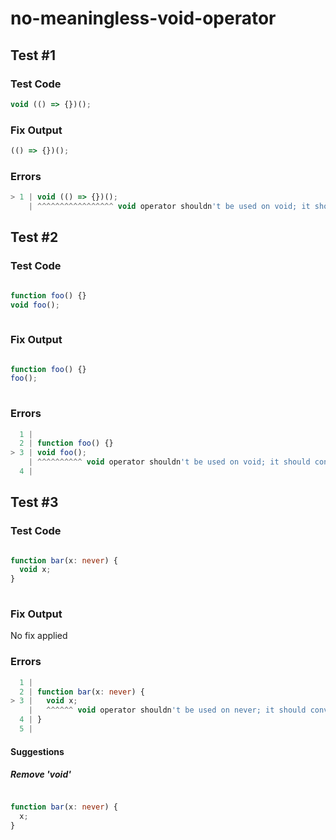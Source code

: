 # no-meaningless-void-operator

## Test #1

### Test Code

<!-- prettier-ignore -->
```ts
void (() => {})();
```

### Fix Output

<!-- prettier-ignore -->
```ts
(() => {})();
```

### Errors

<!-- prettier-ignore -->
```ts
> 1 | void (() => {})();
    | ^^^^^^^^^^^^^^^^^ void operator shouldn't be used on void; it should convey that a return value is being ignored
```

## Test #2

### Test Code

<!-- prettier-ignore -->
```ts

function foo() {}
void foo();
      
```

### Fix Output

<!-- prettier-ignore -->
```ts

function foo() {}
foo();
      
```

### Errors

<!-- prettier-ignore -->
```ts
  1 |
  2 | function foo() {}
> 3 | void foo();
    | ^^^^^^^^^^ void operator shouldn't be used on void; it should convey that a return value is being ignored
  4 |       
```

## Test #3

### Test Code

<!-- prettier-ignore -->
```ts

function bar(x: never) {
  void x;
}
      
```

### Fix Output

No fix applied

### Errors

<!-- prettier-ignore -->
```ts
  1 |
  2 | function bar(x: never) {
> 3 |   void x;
    |   ^^^^^^ void operator shouldn't be used on never; it should convey that a return value is being ignored
  4 | }
  5 |       
```

#### Suggestions

##### Remove 'void'

<!-- prettier-ignore -->
```ts

function bar(x: never) {
  x;
}
      
```
